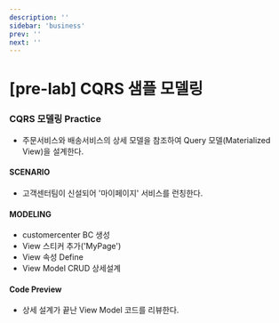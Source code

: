```yaml
---
description: ''
sidebar: 'business'
prev: ''
next: ''
---
```


# [pre-lab] CQRS 샘플 모델링

### CQRS 모델링 Practice

- 주문서비스와 배송서비스의 상세 모델을 참조하여 Query 모델(Materialized View)을 설계한다.

#### SCENARIO
- 고객센터팀이 신설되어 '마이페이지' 서비스를 런칭한다.

#### MODELING
- customercenter BC 생성
- View 스티커 추가('MyPage')
- View 속성 Define
- View Model CRUD 상세설계

#### Code Preview
- 상세 설계가 끝난 View Model 코드를 리뷰한다.

